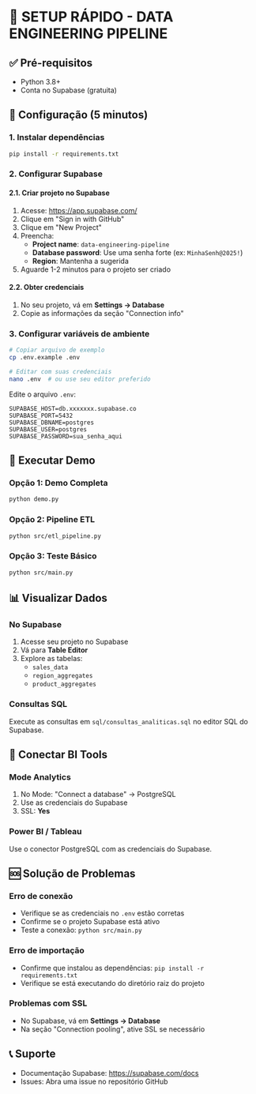 # 🚀 SETUP RÁPIDO - DATA ENGINEERING PIPELINE

## ✅ Pré-requisitos
- Python 3.8+
- Conta no Supabase (gratuita)

## 🔧 Configuração (5 minutos)

### 1. Instalar dependências
```bash
pip install -r requirements.txt
```

### 2. Configurar Supabase

#### 2.1. Criar projeto no Supabase
1. Acesse: https://app.supabase.com/
2. Clique em "Sign in with GitHub"
3. Clique em "New Project"
4. Preencha:
   - **Project name**: `data-engineering-pipeline`
   - **Database password**: Use uma senha forte (ex: `MinhaSenh@2025!`)
   - **Region**: Mantenha a sugerida
5. Aguarde 1-2 minutos para o projeto ser criado

#### 2.2. Obter credenciais
1. No seu projeto, vá em **Settings → Database**
2. Copie as informações da seção "Connection info"

### 3. Configurar variáveis de ambiente
```bash
# Copiar arquivo de exemplo
cp .env.example .env

# Editar com suas credenciais
nano .env  # ou use seu editor preferido
```

Edite o arquivo `.env`:
```env
SUPABASE_HOST=db.xxxxxxx.supabase.co
SUPABASE_PORT=5432
SUPABASE_DBNAME=postgres
SUPABASE_USER=postgres
SUPABASE_PASSWORD=sua_senha_aqui
```

## 🎯 Executar Demo

### Opção 1: Demo Completa
```bash
python demo.py
```

### Opção 2: Pipeline ETL
```bash
python src/etl_pipeline.py
```

### Opção 3: Teste Básico
```bash
python src/main.py
```

## 📊 Visualizar Dados

### No Supabase
1. Acesse seu projeto no Supabase
2. Vá para **Table Editor**
3. Explore as tabelas:
   - `sales_data`
   - `region_aggregates` 
   - `product_aggregates`

### Consultas SQL
Execute as consultas em `sql/consultas_analiticas.sql` no editor SQL do Supabase.

## 🔗 Conectar BI Tools

### Mode Analytics
1. No Mode: "Connect a database" → PostgreSQL
2. Use as credenciais do Supabase
3. SSL: **Yes**

### Power BI / Tableau
Use o conector PostgreSQL com as credenciais do Supabase.

## 🆘 Solução de Problemas

### Erro de conexão
- Verifique se as credenciais no `.env` estão corretas
- Confirme se o projeto Supabase está ativo
- Teste a conexão: `python src/main.py`

### Erro de importação
- Confirme que instalou as dependências: `pip install -r requirements.txt`
- Verifique se está executando do diretório raiz do projeto

### Problemas com SSL
- No Supabase, vá em **Settings → Database**
- Na seção "Connection pooling", ative SSL se necessário

## 📞 Suporte
- Documentação Supabase: https://supabase.com/docs
- Issues: Abra uma issue no repositório GitHub
